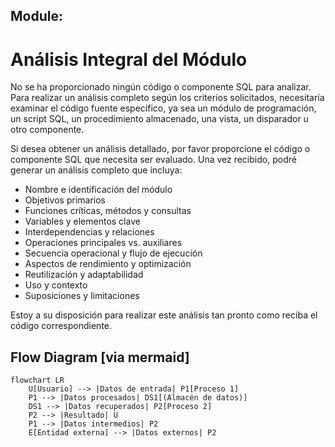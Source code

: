 ## Module: 
# Análisis Integral del Módulo

No se ha proporcionado ningún código o componente SQL para analizar. Para realizar un análisis completo según los criterios solicitados, necesitaría examinar el código fuente específico, ya sea un módulo de programación, un script SQL, un procedimiento almacenado, una vista, un disparador u otro componente.

Si desea obtener un análisis detallado, por favor proporcione el código o componente SQL que necesita ser evaluado. Una vez recibido, podré generar un análisis completo que incluya:

- Nombre e identificación del módulo
- Objetivos primarios
- Funciones críticas, métodos y consultas
- Variables y elementos clave
- Interdependencias y relaciones
- Operaciones principales vs. auxiliares
- Secuencia operacional y flujo de ejecución
- Aspectos de rendimiento y optimización
- Reutilización y adaptabilidad
- Uso y contexto
- Suposiciones y limitaciones

Estoy a su disposición para realizar este análisis tan pronto como reciba el código correspondiente.
## Flow Diagram [via mermaid]
```mermaid
flowchart LR
    U[Usuario] --> |Datos de entrada| P1[Proceso 1]
    P1 --> |Datos procesados| DS1[(Almacén de datos)]
    DS1 --> |Datos recuperados| P2[Proceso 2]
    P2 --> |Resultado| U
    P1 --> |Datos intermedios| P2
    E[Entidad externa] --> |Datos externos| P2
```
